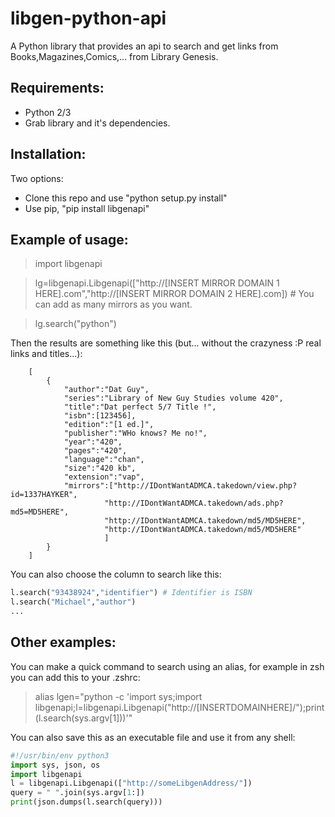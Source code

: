 # libgen-python-api
A Python library that provides an api to search and get links from Books,Magazines,Comics,... from Library Genesis.

Requirements:
-------------
* Python 2/3
* Grab library and it's dependencies.

Installation:
-------------
Two options:
* Clone this repo and use "python setup.py install"
* Use pip, "pip install libgenapi"

Example of usage:
-----------------

> import libgenapi

> lg=libgenapi.Libgenapi(["http://[INSERT MIRROR DOMAIN 1 HERE].com","http://[INSERT MIRROR DOMAIN 2 HERE].com]) # You can add as many mirrors as you want.

> lg.search("python")


Then the results are something like this (but... without the crazyness :P real links and titles...):

        [
            {
                "author":"Dat Guy",
                "series":"Library of New Guy Studies volume 420",
                "title":"Dat perfect 5/7 Title !",
                "isbn":[123456],
                "edition":"[1 ed.]",
                "publisher":"WHo knows? Me no!",
                "year":"420",
                "pages":"420",
                "language":"chan",
                "size":"420 kb",
                "extension":"vap",
                "mirrors":["http://IDontWantADMCA.takedown/view.php?id=1337HAYKER",
                         "http://IDontWantADMCA.takedown/ads.php?md5=MD5HERE",
                         "http://IDontWantADMCA.takedown/md5/MD5HERE",
                         "http://IDontWantADMCA.takedown/md5/MD5HERE"
                         ]
            }
        ]
        
You can also choose the column to search like this:

```python
l.search("93438924","identifier") # Identifier is ISBN
l.search("Michael","author")
...
```

Other examples:
---------------
You can make a quick command to search using an alias, for example in zsh you can add this to your .zshrc:
> alias lgen="python -c 'import sys;import libgenapi;l=libgenapi.Libgenapi(\"http://[INSERTDOMAINHERE]/\");print(l.search(sys.argv[1]))'"

You can also save this as an executable file and use it from any shell:
```py
#!/usr/bin/env python3
import sys, json, os
import libgenapi
l = libgenapi.Libgenapi(["http://someLibgenAddress/"])
query = " ".join(sys.argv[1:])
print(json.dumps(l.search(query)))
```
